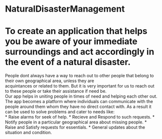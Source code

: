 # NaturalDisasterManagement
  # To create an application that helps you be aware of your immediate surroundings and act accordingly in the event of a natural   disaster.
  People dont always have a way to reach out to other people that belong to their own geographical area, unless they are    
  acquintances or related to them. But it is very important for us to reach out to these people or take their assistance if 
  need be.<br>
  Our app helps in uniting people in times of need and helping each other out.<br>
  The app becomes a platform where individuals can communicate with the people around them whom they have no direct contact 
  with. As a result it can be used to solve problems and cater to needs like:<br>
    * Raise alarms for seek of help.
    * Recieve and Respond to such requests.
    * Notify people in a particular geographical area about missing people.
    * Raise and Satisfy requests for essentials.
    * General updates about the situation and condition.
